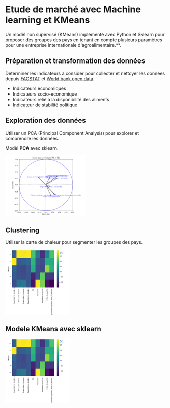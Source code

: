 # Etude de marché avec Machine learning et KMeans

Un modèl non supervisé (KMeans) implémenté avec Python et Sklearn pour proposer des groupes des pays en tenant en compte plusieurs paramètres pour une entreprise internationale d'agroalimentaire.**.

## Préparation et transformation des données

Determiner les indicateurs à consider pour collecter et nettoyer les données depuis [FAOSTAT](https://www.fao.org/faostat/en/) et [World bank open data](https://donnees.banquemondiale.org/).

- Indicateurs economiques
- Indicateurs socio-economique
- Indicateurs relié à la disponibilité des aliments
- Indicateur de stabilité politique

## Exploration des données

Utiliser un PCA (Principal Component Analysis) pour explorer et comprendre les données.

 Modèl **PCA** avec sklearn.

<img alt="cerle" width="50%" src="./cercle de correlation.PNG" style="padding-right:10px;" />

## Clustering

Utiliser la carte de chaleur pour segmenter les groupes des pays.


<img alt="Clusters" width="40%" src="./clusters.PNG" style="padding-right:10px;" />

## Modele KMeans avec sklearn

<img alt="Clusters" width="40%" src="./clusters.PNG" style="padding-right:10px;" />
